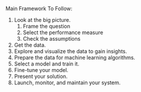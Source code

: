 Main Framework To Follow:
 1. Look at the big picture.
    1. Frame the question
    2. Select the performance measure
    3. Check the assumptions
 2. Get the data.
 3. Explore and visualize the data to gain insights.
 4. Prepare the data for machine learning algorithms.
 5. Select a model and train it.
 6. Fine-tune your model.
 7. Present your solution.
 8. Launch, monitor, and maintain your system.

